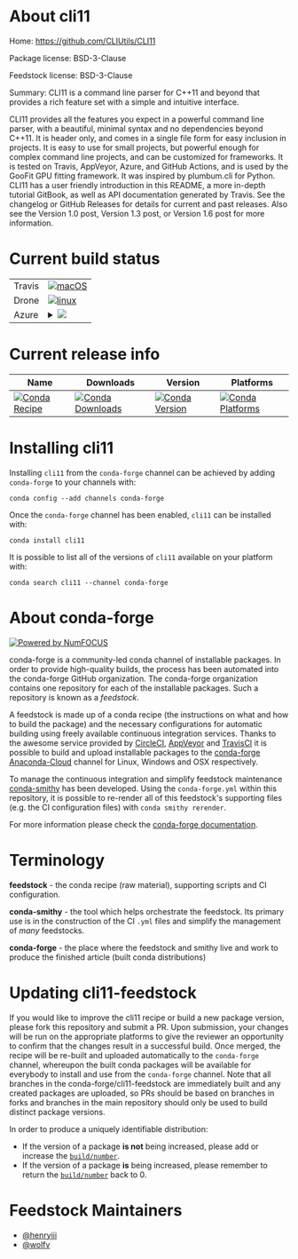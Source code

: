 About cli11
===========

Home: https://github.com/CLIUtils/CLI11

Package license: BSD-3-Clause

Feedstock license: BSD-3-Clause

Summary: CLI11 is a command line parser for C++11 and beyond that provides a rich feature set with a simple and intuitive interface.

CLI11 provides all the features you expect in a powerful command line
parser, with a beautiful, minimal syntax and no dependencies beyond
C++11. It is header only, and comes in a single file form for easy
inclusion in projects. It is easy to use for small projects, but
powerful enough for complex command line projects, and can be
customized for frameworks. It is tested on Travis, AppVeyor, Azure,
and GitHub Actions, and is used by the GooFit GPU fitting framework.
It was inspired by plumbum.cli for Python. CLI11 has a user friendly
introduction in this README, a more in-depth tutorial GitBook, as well
as API documentation generated by Travis. See the changelog or GitHub
Releases for details for current and past releases. Also see the
Version 1.0 post, Version 1.3 post, or Version 1.6 post for more
information.


Current build status
====================


<table><tr>
    <td>Travis</td>
    <td>
      <a href="https://travis-ci.com/conda-forge/cli11-feedstock">
        <img alt="macOS" src="https://img.shields.io/travis/com/conda-forge/cli11-feedstock/master.svg?label=macOS">
      </a>
    </td>
  </tr><tr>
    <td>Drone</td>
    <td>
      <a href="https://cloud.drone.io/conda-forge/cli11-feedstock">
        <img alt="linux" src="https://img.shields.io/drone/build/conda-forge/cli11-feedstock/master.svg?label=Linux">
      </a>
    </td>
  </tr>
    
  <tr>
    <td>Azure</td>
    <td>
      <details>
        <summary>
          <a href="https://dev.azure.com/conda-forge/feedstock-builds/_build/latest?definitionId=9921&branchName=master">
            <img src="https://dev.azure.com/conda-forge/feedstock-builds/_apis/build/status/cli11-feedstock?branchName=master">
          </a>
        </summary>
        <table>
          <thead><tr><th>Variant</th><th>Status</th></tr></thead>
          <tbody><tr>
              <td>linux_64</td>
              <td>
                <a href="https://dev.azure.com/conda-forge/feedstock-builds/_build/latest?definitionId=9921&branchName=master">
                  <img src="https://dev.azure.com/conda-forge/feedstock-builds/_apis/build/status/cli11-feedstock?branchName=master&jobName=linux&configuration=linux_64_" alt="variant">
                </a>
              </td>
            </tr><tr>
              <td>linux_aarch64</td>
              <td>
                <a href="https://dev.azure.com/conda-forge/feedstock-builds/_build/latest?definitionId=9921&branchName=master">
                  <img src="https://dev.azure.com/conda-forge/feedstock-builds/_apis/build/status/cli11-feedstock?branchName=master&jobName=linux&configuration=linux_aarch64_" alt="variant">
                </a>
              </td>
            </tr><tr>
              <td>linux_ppc64le</td>
              <td>
                <a href="https://dev.azure.com/conda-forge/feedstock-builds/_build/latest?definitionId=9921&branchName=master">
                  <img src="https://dev.azure.com/conda-forge/feedstock-builds/_apis/build/status/cli11-feedstock?branchName=master&jobName=linux&configuration=linux_ppc64le_" alt="variant">
                </a>
              </td>
            </tr><tr>
              <td>osx_64</td>
              <td>
                <a href="https://dev.azure.com/conda-forge/feedstock-builds/_build/latest?definitionId=9921&branchName=master">
                  <img src="https://dev.azure.com/conda-forge/feedstock-builds/_apis/build/status/cli11-feedstock?branchName=master&jobName=osx&configuration=osx_64_" alt="variant">
                </a>
              </td>
            </tr><tr>
              <td>win_64</td>
              <td>
                <a href="https://dev.azure.com/conda-forge/feedstock-builds/_build/latest?definitionId=9921&branchName=master">
                  <img src="https://dev.azure.com/conda-forge/feedstock-builds/_apis/build/status/cli11-feedstock?branchName=master&jobName=win&configuration=win_64_" alt="variant">
                </a>
              </td>
            </tr>
          </tbody>
        </table>
      </details>
    </td>
  </tr>
</table>

Current release info
====================

| Name | Downloads | Version | Platforms |
| --- | --- | --- | --- |
| [![Conda Recipe](https://img.shields.io/badge/recipe-cli11-green.svg)](https://anaconda.org/conda-forge/cli11) | [![Conda Downloads](https://img.shields.io/conda/dn/conda-forge/cli11.svg)](https://anaconda.org/conda-forge/cli11) | [![Conda Version](https://img.shields.io/conda/vn/conda-forge/cli11.svg)](https://anaconda.org/conda-forge/cli11) | [![Conda Platforms](https://img.shields.io/conda/pn/conda-forge/cli11.svg)](https://anaconda.org/conda-forge/cli11) |

Installing cli11
================

Installing `cli11` from the `conda-forge` channel can be achieved by adding `conda-forge` to your channels with:

```
conda config --add channels conda-forge
```

Once the `conda-forge` channel has been enabled, `cli11` can be installed with:

```
conda install cli11
```

It is possible to list all of the versions of `cli11` available on your platform with:

```
conda search cli11 --channel conda-forge
```


About conda-forge
=================

[![Powered by NumFOCUS](https://img.shields.io/badge/powered%20by-NumFOCUS-orange.svg?style=flat&colorA=E1523D&colorB=007D8A)](http://numfocus.org)

conda-forge is a community-led conda channel of installable packages.
In order to provide high-quality builds, the process has been automated into the
conda-forge GitHub organization. The conda-forge organization contains one repository
for each of the installable packages. Such a repository is known as a *feedstock*.

A feedstock is made up of a conda recipe (the instructions on what and how to build
the package) and the necessary configurations for automatic building using freely
available continuous integration services. Thanks to the awesome service provided by
[CircleCI](https://circleci.com/), [AppVeyor](https://www.appveyor.com/)
and [TravisCI](https://travis-ci.com/) it is possible to build and upload installable
packages to the [conda-forge](https://anaconda.org/conda-forge)
[Anaconda-Cloud](https://anaconda.org/) channel for Linux, Windows and OSX respectively.

To manage the continuous integration and simplify feedstock maintenance
[conda-smithy](https://github.com/conda-forge/conda-smithy) has been developed.
Using the ``conda-forge.yml`` within this repository, it is possible to re-render all of
this feedstock's supporting files (e.g. the CI configuration files) with ``conda smithy rerender``.

For more information please check the [conda-forge documentation](https://conda-forge.org/docs/).

Terminology
===========

**feedstock** - the conda recipe (raw material), supporting scripts and CI configuration.

**conda-smithy** - the tool which helps orchestrate the feedstock.
                   Its primary use is in the construction of the CI ``.yml`` files
                   and simplify the management of *many* feedstocks.

**conda-forge** - the place where the feedstock and smithy live and work to
                  produce the finished article (built conda distributions)


Updating cli11-feedstock
========================

If you would like to improve the cli11 recipe or build a new
package version, please fork this repository and submit a PR. Upon submission,
your changes will be run on the appropriate platforms to give the reviewer an
opportunity to confirm that the changes result in a successful build. Once
merged, the recipe will be re-built and uploaded automatically to the
`conda-forge` channel, whereupon the built conda packages will be available for
everybody to install and use from the `conda-forge` channel.
Note that all branches in the conda-forge/cli11-feedstock are
immediately built and any created packages are uploaded, so PRs should be based
on branches in forks and branches in the main repository should only be used to
build distinct package versions.

In order to produce a uniquely identifiable distribution:
 * If the version of a package **is not** being increased, please add or increase
   the [``build/number``](https://conda.io/docs/user-guide/tasks/build-packages/define-metadata.html#build-number-and-string).
 * If the version of a package **is** being increased, please remember to return
   the [``build/number``](https://conda.io/docs/user-guide/tasks/build-packages/define-metadata.html#build-number-and-string)
   back to 0.

Feedstock Maintainers
=====================

* [@henryiii](https://github.com/henryiii/)
* [@wolfv](https://github.com/wolfv/)

